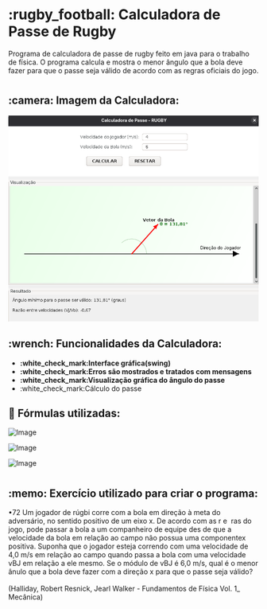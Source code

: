 <h1><strong>:rugby_football: Calculadora de Passe de Rugby</strong></h1>

Programa de calculadora de passe de rugby feito em java para o trabalho de física. O programa calcula e mostra o menor ângulo que a bola deve fazer para que o passe seja válido de acordo com as regras oficiais do jogo.
#

<h2>:camera: Imagem da Calculadora:</h2>

![Imagem da Calculadora](calculadora.png)


<h2><strong>:wrench: Funcionalidades da Calculadora:</strong></h2>
<ul>
  <li><strong>:white_check_mark:Interface gráfica(swing)</strong></li>
  <li><strong>:white_check_mark:Erros são mostrados e tratados com mensagens</strong></li>
  <li><strong>:white_check_mark:Visualização gráfica do ângulo do passe</strong></li>
  <li><strong></strong>:white_check_mark:Cálculo do passe</strong></li>
  </ul>


  <h2><strong>📐 Fórmulas utilizadas:</strong></h2>

![Image](https://github.com/user-attachments/assets/3c542142-baec-4652-b8fa-5406931fe964)

![Image](https://github.com/user-attachments/assets/3a74030c-c387-4f2d-92d4-d4b9e440edea)

![Image](https://github.com/user-attachments/assets/f184dc85-c782-416b-bc2a-c3609342ad30)
  
#

<h2><strong>:memo: Exercício utilizado para criar o programa:</strong></h2>
•72 Um jogador de rúgbi corre com a bola em direção à meta do
adversário, no sentido positivo de um eixo x. De acordo com as r e ­
ras do jogo, pode passar a bola a um companheiro de equipe des­
de que a velocidade da bola em relação ao campo não possua uma
componentex positiva. Suponha que o jogador esteja correndo com
uma velocidade de 4,0 m/s em relação ao campo quando passa a
bola com uma velocidade vBJ em relação a ele mesmo. Se o módulo
de vBJ é 6,0 m/s, qual é o menor ânulo que a bola deve fazer com
a direção x para que o passe seja válido? 
<br>
<br>
(Halliday, Robert Resnick, Jearl Walker - Fundamentos de Física Vol. 1_ Mecânica)
